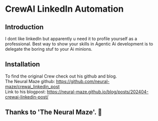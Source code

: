 # CrewAI LinkedIn Automation

## Introduction
I dont like linkedIn but apparently u need it to profile yourself as a professional.
Best way to show your skills in Agentic Ai development is to delegate the boring stuf to your Ai minions.

## Installation
To find the original Crew check out his github and blog.<br>
The Neural Maze github: https://github.com/neural-maze/crewai_linkedin_post<br>
Link to his blogpost: https://neural-maze.github.io/blog/posts/202404-crewai-linkedin-post/<br>

## Thanks to 'The Neural Maze'. 👋

